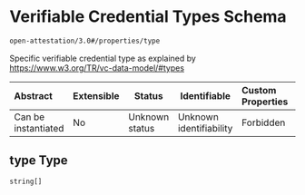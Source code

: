 # Verifiable Credential Types Schema

```txt
open-attestation/3.0#/properties/type
```

Specific verifiable credential type as explained by <https://www.w3.org/TR/vc-data-model/#types>


| Abstract            | Extensible | Status         | Identifiable            | Custom Properties | Additional Properties | Access Restrictions | Defined In                                                                       |
| :------------------ | ---------- | -------------- | ----------------------- | :---------------- | --------------------- | ------------------- | -------------------------------------------------------------------------------- |
| Can be instantiated | No         | Unknown status | Unknown identifiability | Forbidden         | Allowed               | none                | [tradetrust.schema.json\*](../out/tradetrust.schema.json "open original schema") |

## type Type

`string[]`
